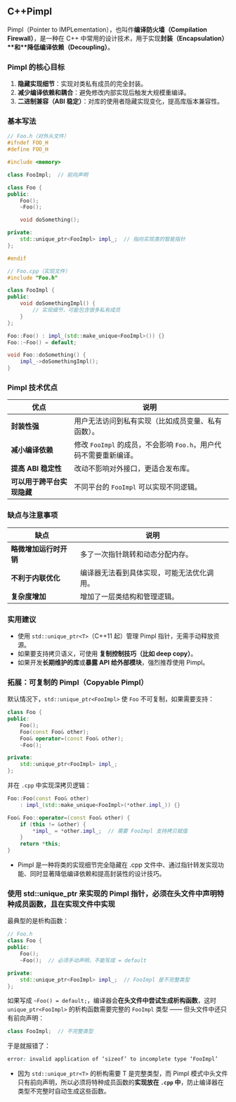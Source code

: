 ## C++Pimpl

Pimpl（Pointer to IMPLementation），也叫作**编译防火墙（Compilation Firewall）**，是一种在 C++ 中常用的设计技术，用于实现**封装（Encapsulation）\**和\**降低编译依赖（Decoupling）**。

### Pimpl 的核心目标

1. **隐藏实现细节**：实现对类私有成员的完全封装。
2. **减少编译依赖和耦合**：避免修改内部实现后触发大规模重编译。
3. **二进制兼容（ABI 稳定）**：对库的使用者隐藏实现变化，提高库版本兼容性。

### 基本写法

```cpp
// Foo.h（对外头文件）
#ifndef FOO_H
#define FOO_H

#include <memory>

class FooImpl;  // 前向声明

class Foo {
public:
    Foo();
    ~Foo();

    void doSomething();

private:
    std::unique_ptr<FooImpl> impl_;  // 指向实现类的智能指针
};

#endif
```

```cpp
// Foo.cpp（实现文件）
#include "Foo.h"

class FooImpl {
public:
    void doSomethingImpl() {
        // 实现细节，可能包含很多私有成员
    }
};

Foo::Foo() : impl_(std::make_unique<FooImpl>()) {}
Foo::~Foo() = default;

void Foo::doSomething() {
    impl_->doSomethingImpl();
}
```

### Pimpl 技术优点

| 优点                       | 说明                                                         |
| -------------------------- | ------------------------------------------------------------ |
| **封装性强**               | 用户无法访问到私有实现（比如成员变量、私有函数）。           |
| **减小编译依赖**           | 修改 `FooImpl` 的成员，不会影响 `Foo.h`，用户代码不需要重新编译。 |
| **提高 ABI 稳定性**        | 改动不影响对外接口，更适合发布库。                           |
| **可以用于跨平台实现隐藏** | 不同平台的 `FooImpl` 可以实现不同逻辑。                      |

### 缺点与注意事项

| 缺点                   | 说明                                       |
| ---------------------- | ------------------------------------------ |
| **略微增加运行时开销** | 多了一次指针跳转和动态分配内存。           |
| **不利于内联优化**     | 编译器无法看到具体实现，可能无法优化调用。 |
| **复杂度增加**         | 增加了一层类结构和管理逻辑。               |

### 实用建议

- 使用 `std::unique_ptr<T>`（C++11 起）管理 Pimpl 指针，无需手动释放资源。
- 如果要支持拷贝语义，可使用 **复制控制技巧（比如 deep copy）**。
- 如果开发**长期维护的库**或**暴露 API 给外部模块**，强烈推荐使用 Pimpl。

### 拓展：可复制的 Pimpl（Copyable Pimpl）

默认情况下，`std::unique_ptr<FooImpl>` 使 `Foo` 不可复制，如果需要支持：

```cpp
class Foo {
public:
    Foo();
    Foo(const Foo& other);
    Foo& operator=(const Foo& other);
    ~Foo();

private:
    std::unique_ptr<FooImpl> impl_;
};
```

并在 `.cpp` 中实现深拷贝逻辑：

```cpp
Foo::Foo(const Foo& other)
    : impl_(std::make_unique<FooImpl>(*other.impl_)) {}

Foo& Foo::operator=(const Foo& other) {
    if (this != &other) {
        *impl_ = *other.impl_;  // 需要 FooImpl 支持拷贝赋值
    }
    return *this;
}
```

- Pimpl 是一种将类的实现细节完全隐藏在 .cpp 文件中、通过指针转发实现功能、同时显著降低编译依赖和提高封装性的设计技巧。

### 使用 std::unique_ptr 来实现的 Pimpl 指针，必须在头文件中声明特种成员函数，且在实现文件中实现

最典型的是析构函数：

```cpp
// Foo.h
class Foo {
public:
    Foo();
    ~Foo();  // 必须手动声明，不能写成 = default

private:
    std::unique_ptr<FooImpl> impl_;  // FooImpl 是不完整类型
};
```

如果写成 `~Foo() = default;`，编译器会**在头文件中尝试生成析构函数**，这时 `unique_ptr<FooImpl>` 的析构函数需要完整的 `FooImpl` 类型 —— 但头文件中还只有前向声明：

```cpp
class FooImpl;  // 不完整类型
```

于是就报错了：

```css
error: invalid application of ‘sizeof’ to incomplete type ‘FooImpl’
```

- 因为 `std::unique_ptr<T>` 的析构需要 T 是完整类型，而 Pimpl 模式中头文件只有前向声明，所以必须将特种成员函数的**实现放在 `.cpp` 中**，防止编译器在类型不完整时自动生成这些函数。
